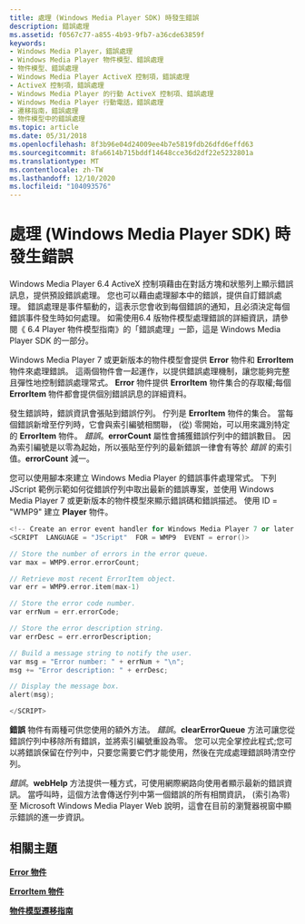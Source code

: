 ```yaml
---
title: 處理 (Windows Media Player SDK) 時發生錯誤
description: 錯誤處理
ms.assetid: f0567c77-a855-4b93-9fb7-a36cde63859f
keywords:
- Windows Media Player，錯誤處理
- Windows Media Player 物件模型、錯誤處理
- 物件模型、錯誤處理
- Windows Media Player ActiveX 控制項，錯誤處理
- ActiveX 控制項，錯誤處理
- Windows Media Player 的行動 ActiveX 控制項、錯誤處理
- Windows Media Player 行動電話，錯誤處理
- 遷移指南，錯誤處理
- 物件模型中的錯誤處理
ms.topic: article
ms.date: 05/31/2018
ms.openlocfilehash: 8f3b96e04d24009ee4b7e5819fdb26dfd6effd63
ms.sourcegitcommit: 8fa6614b715bddf14648cce36d2df22e5232801a
ms.translationtype: MT
ms.contentlocale: zh-TW
ms.lasthandoff: 12/10/2020
ms.locfileid: "104093576"
---
```

# <a name="error-handling-windows-media-player-sdk"></a>處理 (Windows Media Player SDK) 時發生錯誤

Windows Media Player 6.4 ActiveX 控制項藉由在對話方塊和狀態列上顯示錯誤訊息，提供預設錯誤處理。 您也可以藉由處理腳本中的錯誤，提供自訂錯誤處理。 錯誤處理是事件驅動的，這表示您會收到每個錯誤的通知，且必須決定每個錯誤事件發生時如何處理。 如需使用6.4 版物件模型處理錯誤的詳細資訊，請參閱《 6.4 Player 物件模型指南》的「錯誤處理」一節，這是 Windows Media Player SDK 的一部分。

Windows Media Player 7 或更新版本的物件模型會提供 **Error** 物件和 **ErrorItem** 物件來處理錯誤。 這兩個物件會一起運作，以提供錯誤處理機制，讓您能夠完整且彈性地控制錯誤處理常式。 **Error** 物件提供 **ErrorItem** 物件集合的存取權;每個 **ErrorItem** 物件都會提供個別錯誤訊息的詳細資料。

發生錯誤時，錯誤資訊會張貼到錯誤佇列。 佇列是 **ErrorItem** 物件的集合。 當每個錯誤新增至佇列時，它會與索引編號相關聯， (從) 零開始，可以用來識別特定的 **ErrorItem** 物件。 *錯誤*。**errorCount** 屬性會捕獲錯誤佇列中的錯誤數目。 因為索引編號是以零為起始，所以張貼至佇列的最新錯誤一律會有等於 *錯誤* 的索引值。**errorCount** 減一。

您可以使用腳本來建立 Windows Media Player 的錯誤事件處理常式。 下列 JScript 範例示範如何從錯誤佇列中取出最新的錯誤專案，並使用 Windows Media Player 7 或更新版本的物件模型來顯示錯誤碼和錯誤描述。 使用 ID = "WMP9" 建立 **Player** 物件。


```C++
<!-- Create an error event handler for Windows Media Player 7 or later errors. -->
<SCRIPT  LANGUAGE = "JScript"  FOR = WMP9  EVENT = error()>

// Store the number of errors in the error queue.
var max = WMP9.error.errorCount;

// Retrieve most recent ErrorItem object.
var err = WMP9.error.item(max-1)

// Store the error code number.
var errNum = err.errorCode;

// Store the error description string.
var errDesc = err.errorDescription;

// Build a message string to notify the user.
var msg = "Error number: " + errNum + "\n";
msg += "Error description: " + errDesc;

// Display the message box.
alert(msg);

</SCRIPT>

```



**錯誤** 物件有兩種可供您使用的額外方法。 *錯誤*。**clearErrorQueue** 方法可讓您從錯誤佇列中移除所有錯誤，並將索引編號重設為零。 您可以完全掌控此程式;您可以將錯誤保留在佇列中，只要您需要它們才能使用，然後在完成處理錯誤時清空佇列。

*錯誤*。**webHelp** 方法提供一種方式，可使用網際網路向使用者顯示最新的錯誤資訊。 當呼叫時，這個方法會傳送佇列中第一個錯誤的所有相關資訊， (索引為零) 至 Microsoft Windows Media Player Web 說明，這會在目前的瀏覽器視窗中顯示錯誤的進一步資訊。

## <a name="related-topics"></a>相關主題

<dl> <dt>

[**Error 物件**](error-object.md)
</dt> <dt>

[**ErrorItem 物件**](erroritem-object.md)
</dt> <dt>

[**物件模型遷移指南**](object-model-migration-guide.md)
</dt> </dl>

 

 




